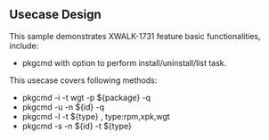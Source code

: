 ## Usecase Design

This sample demonstrates XWALK-1731 feature basic functionalities, include:
 
* pkgcmd with option to perform install/uninstall/list task.

This usecase covers following methods:

* pkgcmd -i -t wgt -p ${package} -q
* pkgcmd -u -n ${id} -q
* pkgcmd -l -t ${type} , type:rpm,xpk,wgt
* pkgcmd -s -n ${id} -t ${type}
